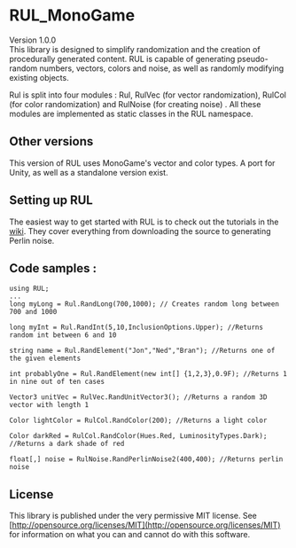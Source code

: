 RUL_MonoGame
===

Version 1.0.0  
This library is designed to simplify randomization and the creation of procedurally generated content. RUL is capable of generating 
pseudo-random numbers, vectors, colors and noise, as well as randomly modifying existing objects.

Rul is split into four modules :
Rul,
RulVec (for vector randomization), 
RulCol (for color randomization) and
RulNoise (for creating noise) .
All these modules are implemented as static classes in the RUL namespace.

Other versions
---------------------
This version of RUL uses MonoGame's vector and color types. A port for Unity, as well as a standalone version exist.

Setting up RUL
----------------------
The easiest way to get started with RUL is to check out the tutorials in the [wiki](https://github.com/CaptainBubbles/RUL/wiki). They cover everything from downloading the source to generating Perlin noise.

Code samples : 
----------------------
    using RUL;
    ...
    long myLong = Rul.RandLong(700,1000); // Creates random long between 700 and 1000

    long myInt = Rul.RandInt(5,10,InclusionOptions.Upper); //Returns random int between 6 and 10

    string name = Rul.RandElement("Jon","Ned","Bran"); //Returns one of the given elements

    int probablyOne = Rul.RandElement(new int[] {1,2,3},0.9F); //Returns 1 in nine out of ten cases

    Vector3 unitVec = RulVec.RandUnitVector3(); //Returns a random 3D vector with length 1
    
    Color lightColor = RulCol.RandColor(200); //Returns a light color
    
    Color darkRed = RulCol.RandColor(Hues.Red, LuminosityTypes.Dark); //Returns a dark shade of red

    float[,] noise = RulNoise.RandPerlinNoise2(400,400); //Returns perlin noise 

License
-----------
This library is published under the very permissive MIT license. See [http://opensource.org/licenses/MIT](http://opensource.org/licenses/MIT) for information on what you can and cannot do with this software.
